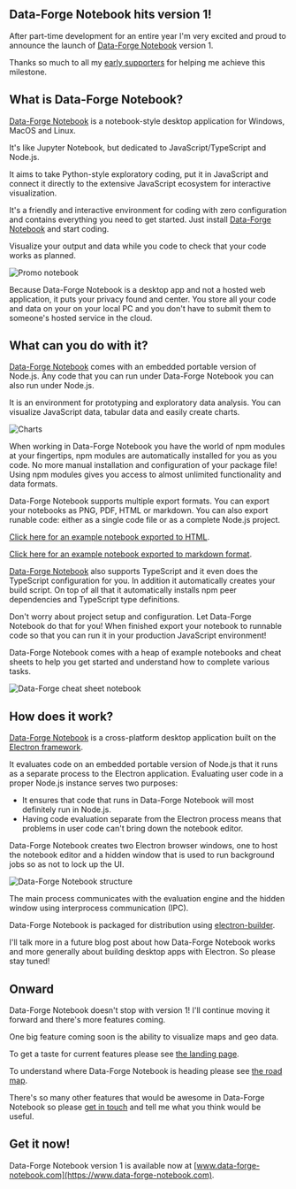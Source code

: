 ## Data-Forge Notebook hits version 1!


After part-time development for an entire year I'm very excited and proud to announce the launch of [Data-Forge Notebook](http://www.data-forge-notebook.com/) version 1. 

Thanks so much to all my [early supporters](https://github.com/data-forge-notebook/wiki/wiki/supporters) for helping me achieve this milestone.

## What is Data-Forge Notebook?

[Data-Forge Notebook](http://www.data-forge-notebook.com/) is a notebook-style desktop application for Windows, MacOS and Linux.

It's like Jupyter Notebook, but dedicated to JavaScript/TypeScript and Node.js.

It aims to take Python-style exploratory coding, put it in JavaScript and connect it directly to the extensive JavaScript ecosystem for interactive visualization. 

It's a friendly and interactive environment for coding with zero configuration and contains everything you need to get started. Just install [Data-Forge Notebook](http://www.data-forge-notebook.com/) and start coding.

Visualize your output and data while you code to check that your code works as planned.

![Promo notebook](https://cdn.hashnode.com/res/hashnode/image-dev/upload/v1623828189523/kLr5kAiAi.png)

Because Data-Forge Notebook is a desktop app and not a hosted web application, it puts your privacy found and center. You store all your code and data on your on your local PC and you don't have to submit them to someone's hosted service in the cloud.

## What can you do with it?

[Data-Forge Notebook](http://www.data-forge-notebook.com/) comes with an embedded portable version of Node.js. Any code that you can run under Data-Forge Notebook you can also run under Node.js.

It is an environment for prototyping and exploratory data analysis. You can visualize JavaScript data, tabular data and easily create charts.

![Charts](https://cdn.hashnode.com/res/hashnode/image-dev/upload/v1623828189164/GvARU8TAgM.png)

When working in Data-Forge Notebook you have the world of npm modules at your fingertips, npm modules are automatically installed for you as you code. No more manual installation and configuration of your package file! Using npm modules gives you access to almost unlimited functionality and data formats. 

Data-Forge Notebook supports multiple export formats. You can export your notebooks as PNG, PDF, HTML or markdown. You can also export runable code: either as a single code file or as a complete Node.js project. 

[Click here for an example notebook exported to HTML](https://data-forge-notebook.github.io/data-forge-cheat-sheet/). 

[Click here for an example notebook exported to markdown format](https://gist.github.com/ashleydavis/244b8f7ef91a36b7f8e1b2f0dd90c6f5).

[Data-Forge Notebook](http://www.data-forge-notebook.com/) also supports TypeScript and it even does the TypeScript configuration for you. In addition it automatically creates your build script.  On top of all that it automatically installs npm peer dependencies and TypeScript type definitions.

Don't worry about project setup and configuration. Let Data-Forge Notebook do that for you! When finished export your notebook to runnable code so that you can run it in your production JavaScript environment!

Data-Forge Notebook comes with a heap of example notebooks and cheat sheets to help you get started and understand how to complete various tasks.

![Data-Forge cheat sheet notebook](https://cdn.hashnode.com/res/hashnode/image-dev/upload/v1623828189161/kL_9HPBxES.png)

## How does it work?

[Data-Forge Notebook](http://www.data-forge-notebook.com/) is a cross-platform desktop application built on the [Electron framework](https://electronjs.org/).

It evaluates code on an embedded portable version of Node.js that it runs as a separate process to the Electron application. Evaluating user code in a proper Node.js instance serves two purposes:
- It ensures that code that runs in Data-Forge Notebook will most definitely run in Node.js.
- Having code evaluation separate from the Electron process means that problems in user code can't bring down the notebook editor.

Data-Forge Notebook creates two Electron browser windows, one to host the notebook editor and a hidden window that is used to run background jobs so as not to lock up the UI.

![Data-Forge Notebook structure](https://cdn.hashnode.com/res/hashnode/image-dev/upload/v1623828189157/33Q4gJB1f.png)

The main process communicates with the evaluation engine and the hidden window using interprocess communication (IPC).

Data-Forge Notebook is packaged for distribution using [electron-builder](https://github.com/electron-userland/electron-builder).

I'll talk more in a future blog post about how Data-Forge Notebook works and more generally about building desktop apps with Electron. So please stay tuned!


## Onward

Data-Forge Notebook doesn't stop with version 1! I'll continue moving it forward and there's more features coming.

One big feature coming soon is the ability to visualize maps and geo data.

To get a taste for current features please see [the landing page](https://www.data-forge-notebook.com).

To understand where Data-Forge Notebook is heading please see [the road map](http://wiki.data-forge-notebook.com/road-map).

There's so many other features that would be awesome in Data-Forge Notebook so please [get in touch](mailto:ashley@codecapers.com.au) and tell me what you think would be useful. 


## Get it now!

Data-Forge Notebook version 1 is available now at [www.data-forge-notebook.com](https://www.data-forge-notebook.com).

